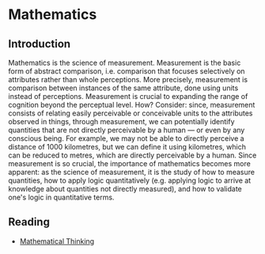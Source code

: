 # Mathematics
## Introduction
Mathematics is the science of measurement. Measurement is the basic form of abstract comparison, i.e. comparison that focuses selectively on attributes rather than whole perceptions. More precisely, measurement is comparison between instances of the same attribute, done using units instead of perceptions. Measurement is crucial to expanding the range of cognition beyond the perceptual level. How? Consider: since, measurement consists of relating easily perceivable or conceivable units to the attributes observed in things, through measurement, we can potentially identify quantities that are not directly perceivable by a human — or even by any conscious being. For example, we may not be able to directly perceive a distance of 1000 kilometres, but we can define it using kilometres, which can be reduced to metres, which are directly perceivable by a human. Since measurement is so crucial, the importance of mathematics becomes more apparent: as the science of measurement, it is the study of how to measure quantities, how to apply logic quantitatively (e.g. applying logic to arrive at knowledge about quantities not directly measured), and how to validate one's logic in quantitative terms.

## Reading
- [Mathematical Thinking](https://pranigopu.github.io/mathematics/mathematical-thinking)